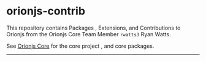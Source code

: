 # orionjs-contrib
This repository contains Packages , Extensions, and Contributions to Orionjs from the Orionjs Core Team Member `rwatts3` Ryan Watts. 

See [Orionjs Core](https://github.com/orionjs/orion) for the core project , and core packages.

---
